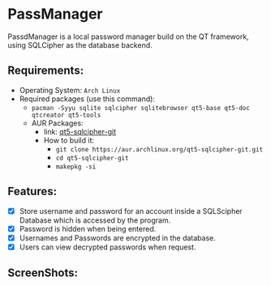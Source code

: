 # PassManager

PassdManager is a local password manager build on the QT framework, using SQLCipher as the database backend.

## Requirements:
- Operating System: `Arch Linux`
- Required packages (use this command): 
  - `pacman -Syyu sqlite sqlcipher sqlitebrowser qt5-base qt5-doc qtcreator qt5-tools`
  - AUR Packages:
    - link: [qt5-sqlcipher-git](https://aur.archlinux.org/packages/qt5-sqlcipher-git/)
    - How to build it: 
      - `git clone https://aur.archlinux.org/qt5-sqlcipher-git.git`
      - `cd qt5-sqlcipher-git`
      - `makepkg -si`
  

## Features:
- [X] Store username and password for an account inside a SQLScipher Database which is accessed by the program.
- [X] Password is hidden when being entered.
- [X] Usernames and Passwords are encrypted in the database.
- [X] Users can view decrypted passwords when request.

## ScreenShots:
